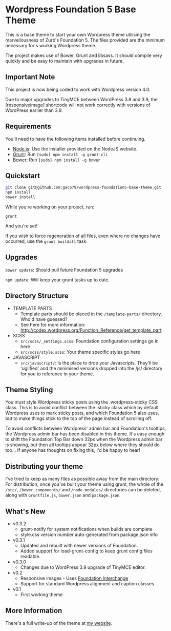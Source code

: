 # Wordpress Foundation 5 Base Theme

This is a base theme to start your own Wordpress theme utilising the marvellousness of Zurb's Foundation 5. The files provided are the minimum necessary for s working Wordpress theme. 

The project makes use of Bower, Grunt and libsass. It should compile very quickly and be easy to maintain with upgrades in future.

## Important Note

This project is now being coded to work with Wordpress version 4.0.

Due to major upgrades to TinyMCE between WordPress 3.8 and 3.9, the [responsiveimage] shortcode will not work correctly with versions of WordPress earlier than 3.9.

## Requirements

You'll need to have the following items installed before continuing.

  * [Node.js](http://nodejs.org): Use the installer provided on the NodeJS website.
  * [Grunt](http://gruntjs.com/): Run `[sudo] npm install -g grunt-cli`
  * [Bower](http://bower.io): Run `[sudo] npm install -g bower`

## Quickstart

```bash
git clone git@github.com:gaco79/wordpress-foundation5-base-theme.git
npm install
bower install
```

While you're working on your project, run:

`grunt`

And you're set!

If you wish to force regeneration of all files, even where no changes have occurred, use the `grunt buildall` task.

## Upgrades

`bower update`: Should pull future Foundation 5 upgrades

`npm update`: Will keep your grunt tasks up to date.

## Directory Structure

* TEMPLATE PARTS
    * Template parts should be placed in the `/template-parts/` directory. Who'd have guessed?
    * See here for more information: http://codex.wordpress.org/Function_Reference/get_template_part
* SCSS
    * `src/scss/_settings.scss`: Foundation configuration settings go in here
    * `src/scss/style.scss`: Your theme specific styles go here
* JAVASCRIPT
    * `src/javascript/`: Is the place to drop your Javascripts. They'll be 'uglified' and the minimised versions dropped into the /js/ directory for you to reference in your theme.

## Theme Styling

You must style Wordpress sticky posts using the .wordpress-sticky CSS class. This is to avoid conflict between the .sticky class which by default Wordpress uses to mark sticky posts, and which Foundation 5 also uses, but to make things stick to the top of the page instead of scrolling off.

To avoid conflicts between Wordpress' admin bar and Foundation's tooltips, the Wordpress admin bar has been disabled in this theme. It's easy enough to shift the Foundation Top Bar down 32px when the Wordpress admin bar is showing, but then all tooltips appear 32px below where they should do too... If anyone has thoughts on fixing this, I'd be happy to hear!

## Distributing your theme

I've tried to keep as many files as possible away from the main directory. For distribution, once you've built your theme using grunt, the whole of the `/src/`, `/bower_components/` and `/node_modules/` directories can be deleted, along with `Gruntfile.js`, `bower.json` and `package.json`.

## What's New
* v0.3.2
    * grunt-notify for system notifications when builds are complete
    * style.css version number auto-generated from package.json info
* v0.3.1
    * Updated and rebuilt with newer versions of Foundation.
    * Added support for load-grunt-config to keep grunt config files readable.
* v0.3.0
    * Changes due to WordPress 3.9 upgrade of TinyMCE editor.
* v0.2
    * Responsive images - Uses [Foundation Interchange](http://foundation.zurb.com/docs/components/interchange.html)
    * Support for standard Wordpress alignment and caption classes
* v0.1
    * First working theme

## More Information

There's a full write-up of the theme at [my website](http://garethcooper.com/?p=1679).